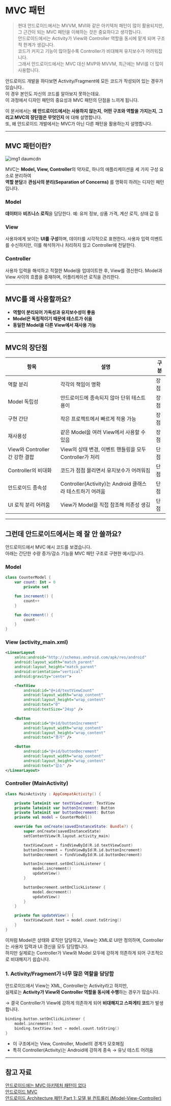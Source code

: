 # MVC 패턴

> 현대 안드로이드에서는 MVVM, MVI와 같은 아키텍처 패턴이 많이 활용되지만,  
> 그 근간이 되는 MVC 패턴을 이해하는 것은 중요하다고 생각합니다.  
> 안드로이드에서는 Activity가 View와 Controller 역할을 동시에 맡게 되며 구조적 한계가 생깁니다.  
> 코드가 커지고 기능이 많아질수록 Controller가 비대해져 유지보수가 어려워집니다.  
> 그래서 안드로이드에서는 MVC 대신 MVP와 MVVM, 최근에는 MVI를 더 많이 사용합니다.

안드로이드 개발을 하다보면 Activity/Fragment에 모든 코드가 작성되어 있는 경우가 있습니다..  
이 경우 본인도 자신의 코드를 알아보지 못하는데요.  
이 과정에서 디자인 패턴의 중요성과 MVC 패턴의 단점을 느끼게 됩니다.  

이 문서에서는 **왜 안드로이드에서는 사용하지 않는지**, **어떤 구조와 역할을 가지는지**, **그리고 MVC의 장단점은 무엇인지** 에 대해 설명합니다.  
또, 왜 안드로이드 개발에서는 MVC가 아닌 다른 패턴을 활용하는지 설명합니다.

---

## MVC 패턴이란?
![img1 daumcdn](https://github.com/user-attachments/assets/a6bc1b5a-ec4b-4661-bcd8-4c8399241913)

MVC는 **Model, View, Controller**의 약자로, 하나의 애플리케이션을 세 가지 구성 요소로 분리하여  
**역할 분담**과 **관심사의 분리(Separation of Concerns)** 를 명확히 하려는 디자인 패턴입니다.

### Model
**데이터**와 **비즈니스 로직**을 담당한다.
예: 유저 정보, 상품 가격, 계산 로직, 상태 값 등

### View
사용자에게 보이는 **UI를 구성**하며, 데이터를 시각적으로 표현한다.
사용자 입력 이벤트를 수신하지만, 이를 해석하거나 처리하지 않고 Controller에 전달한다.

### Controller
사용자 입력을 해석하고 적절한 Model을 업데이트한 후, View를 갱신한다.
Model과 View 사이의 흐름을 중재하며, 어플리케이션 로직을 관리한다.

---

## MVC를 왜 사용할까요?

- **역할이 분리되어 가독성과 유지보수성이 좋음**
- **Model은 독립적이기 때문에 테스트가 쉬움**
- **동일한 Model을 다른 View에서 재사용 가능**

---

## MVC의 장단점

| 항목 | 설명 | 구분 |
|------|------|------|
| 역할 분리 | 각각의 책임이 명확 | 장점 |
| Model 독립성 | 안드로이드에 종속되지 않아 단위 테스트 용이 | 장점 |
| 구현 간단 | 작은 프로젝트에서 빠르게 적용 가능 | 장점 |
| 재사용성 | 같은 Model을 여러 View에서 사용할 수 있음 | 장점 |
| View와 Controller 간 강한 결합 | View의 상태 변경, 이벤트 핸들링을 모두 Controller가 처리 | 단점 |
| Controller의 비대화 | 코드가 점점 몰리면서 유지보수가 어려워짐 | 단점 |
| 안드로이드 종속성 | Controller(Activity)는 Android 클래스라 테스트하기 어려움 | 단점 |
| UI 로직 분리 어려움 | View가 Model을 직접 참조해 의존성 생김 | 단점 |

---

## 그런데 안드로이드에서는 왜 잘 안 쓸까요?

안드로이드에서 MVC 예시 코드를 보겠습니다.  
아래는 간단한 수량 증가/감소 기능을 MVC 패턴 구조로 구현한 예시입니다.

### Model
```kotlin
class CounterModel {
    var count: Int = 0
        private set

    fun increment() {
        count++
    }

    fun decrement() {
        count--
    }
}
```

### View (activity_main.xml)
```xml
<LinearLayout
    xmlns:android="http://schemas.android.com/apk/res/android"
    android:layout_width="match_parent"
    android:layout_height="match_parent"
    android:orientation="vertical"
    android:gravity="center">

    <TextView
        android:id="@+id/textViewCount"
        android:layout_width="wrap_content"
        android:layout_height="wrap_content"
        android:text="0"
        android:textSize="24sp" />

    <Button
        android:id="@+id/buttonIncrement"
        android:layout_width="wrap_content"
        android:layout_height="wrap_content"
        android:text="증가" />

    <Button
        android:id="@+id/buttonDecrement"
        android:layout_width="wrap_content"
        android:layout_height="wrap_content"
        android:text="감소" />
</LinearLayout>
```

### Controller (MainActivity)
```kotlin
class MainActivity : AppCompatActivity() {

    private lateinit var textViewCount: TextView
    private lateinit var buttonIncrement: Button
    private lateinit var buttonDecrement: Button
    private val model = CounterModel()

    override fun onCreate(savedInstanceState: Bundle?) {
        super.onCreate(savedInstanceState)
        setContentView(R.layout.activity_main)

        textViewCount = findViewById(R.id.textViewCount)
        buttonIncrement = findViewById(R.id.buttonIncrement)
        buttonDecrement = findViewById(R.id.buttonDecrement)

        buttonIncrement.setOnClickListener {
            model.increment()
            updateView()
        }

        buttonDecrement.setOnClickListener {
            model.decrement()
            updateView()
        }
    }

    private fun updateView() {
        textViewCount.text = model.count.toString()
    }
}
```

이처럼 Model은 상태와 로직만 담당하고,  View는 XML로 UI만 정의하며, Controller는 사용자 입력과 UI 갱신을 모두 담당합니다.   
하지만 실제로는 Controller가 View와 Model 모두에 강하게 의존하게 되어 구조적으로 비대해지기 쉽습니다.  

### 1. Activity/Fragment가 너무 많은 역할을 담당함

안드로이드에서 View는 XML, Controller는 Activity라고 하지만,  
실제로는 **Activity가 View와 Controller 역할을 동시에 수행**하는 경우가 많습니다.

→ 결국 Controller가 View에 강하게 의존하게 되어 **비대해지고 스파게티 코드**가 발생합니다.

```kotlin
binding.button.setOnClickListener {
    model.increment()
    binding.textView.text = model.count.toString()
}
```

- 이 구조에서는 View, Controller, Model의 경계가 모호해짐
- 특히 Controller(Activity)는 Android에 강하게 종속 → 유닛 테스트 어려움

---

## 참고 자료
[안드로이드에는 MVC 아키텍처 패턴이 없다](https://brunch.co.kr/@mystoryg/211)  
[안드로이드 MVC](https://brunch.co.kr/@mystoryg/170)  
[안드로이드 Architecture 패턴 Part 1: 모델 뷰 컨트롤러 (Model-View-Controller)](http://medium.com/nspoons/%EC%95%88%EB%93%9C%EB%A1%9C%EC%9D%B4%EB%93%9C-architecture-%ED%8C%A8%ED%84%B4-part-1-%EB%AA%A8%EB%8D%B8-%EB%B7%B0-%EC%BB%A8%ED%8A%B8%EB%A1%A4%EB%9F%AC-model-view-controller-881c6fda24d9)  
